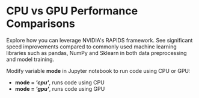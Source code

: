 # CPU vs GPU Performance Comparisons

Explore how you can leverage NVIDIA's RAPIDS framework. See significant speed improvements compared to commonly used machine learning libraries such as pandas, NumPy and Sklearn in both data preprocessing and model training.

Modify variable **mode** in Jupyter notebook to run code using CPU or GPU:

- **mode = *'cpu'***, runs code using CPU
- **mode = *'gpu'***, runs code using GPU
